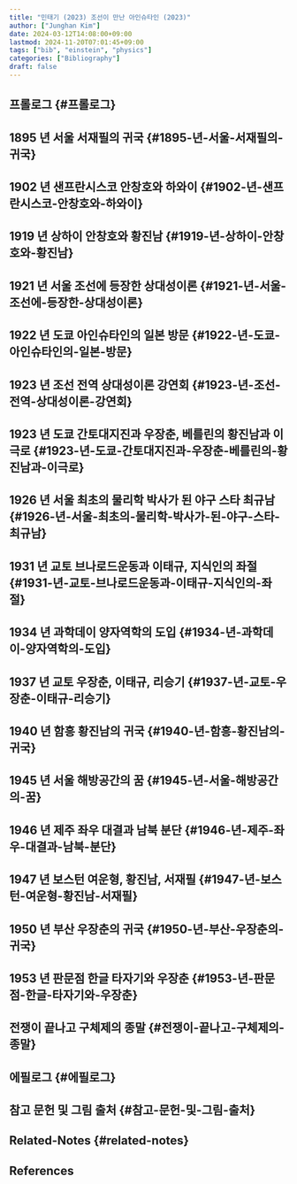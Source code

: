 ```yaml
---
title: "민태기 (2023) 조선이 만난 아인슈타인 (2023)"
author: ["Junghan Kim"]
date: 2024-03-12T14:08:00+09:00
lastmod: 2024-11-20T07:01:45+09:00
tags: ["bib", "einstein", "physics"]
categories: ["Bibliography"]
draft: false
---
```


## 프롤로그 {#프롤로그}


## 1895 년 서울 서재필의 귀국 {#1895-년-서울-서재필의-귀국}


## 1902 년 샌프란시스코 안창호와 하와이 {#1902-년-샌프란시스코-안창호와-하와이}


## 1919 년 상하이 안창호와 황진남 {#1919-년-상하이-안창호와-황진남}


## 1921 년 서울 조선에 등장한 상대성이론 {#1921-년-서울-조선에-등장한-상대성이론}


## 1922 년 도쿄 아인슈타인의 일본 방문 {#1922-년-도쿄-아인슈타인의-일본-방문}


## 1923 년 조선 전역 상대성이론 강연회 {#1923-년-조선-전역-상대성이론-강연회}


## 1923 년 도쿄 간토대지진과 우장춘, 베를린의 황진남과 이극로 {#1923-년-도쿄-간토대지진과-우장춘-베를린의-황진남과-이극로}


## 1926 년 서울 최초의 물리학 박사가 된 야구 스타 최규남 {#1926-년-서울-최초의-물리학-박사가-된-야구-스타-최규남}


## 1931 년 교토 브나로드운동과 이태규, 지식인의 좌절 {#1931-년-교토-브나로드운동과-이태규-지식인의-좌절}


## 1934 년 과학데이 양자역학의 도입 {#1934-년-과학데이-양자역학의-도입}


## 1937 년 교토 우장춘, 이태규, 리승기 {#1937-년-교토-우장춘-이태규-리승기}


## 1940 년 함흥 황진남의 귀국 {#1940-년-함흥-황진남의-귀국}


## 1945 년 서울 해방공간의 꿈 {#1945-년-서울-해방공간의-꿈}


## 1946 년 제주 좌우 대결과 남북 분단 {#1946-년-제주-좌우-대결과-남북-분단}


## 1947 년 보스턴 여운형, 황진남, 서재필 {#1947-년-보스턴-여운형-황진남-서재필}


## 1950 년 부산 우장춘의 귀국 {#1950-년-부산-우장춘의-귀국}


## 1953 년 판문점 한글 타자기와 우장춘 {#1953-년-판문점-한글-타자기와-우장춘}


## 전쟁이 끝나고 구체제의 종말 {#전쟁이-끝나고-구체제의-종말}


## 에필로그 {#에필로그}


## 참고 문헌 및 그림 출처 {#참고-문헌-및-그림-출처}


## Related-Notes {#related-notes}

## References

<style>.csl-entry{text-indent: -1.5em; margin-left: 1.5em;}</style><div class="csl-bib-body">
</div>

